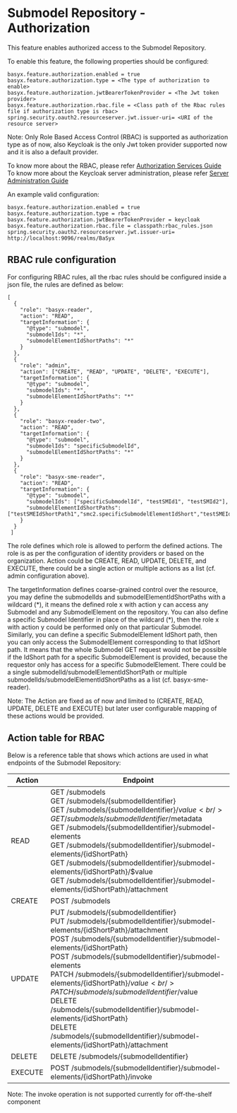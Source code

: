 # Submodel Repository - Authorization
This feature enables authorized access to the Submodel Repository.

To enable this feature, the following properties should be configured:

```
basyx.feature.authorization.enabled = true
basyx.feature.authorization.type = <The type of authorization to enable>
basyx.feature.authorization.jwtBearerTokenProvider = <The Jwt token provider>
basyx.feature.authorization.rbac.file = <Class path of the Rbac rules file if authorization type is rbac>
spring.security.oauth2.resourceserver.jwt.issuer-uri= <URI of the resource server>
```

Note: Only Role Based Access Control (RBAC) is supported as authorization type as of now, also Keycloak is the only Jwt token provider supported now and it is also a default provider. 

To know more about the RBAC, please refer [Authorization Services Guide](https://www.keycloak.org/docs/latest/authorization_services/index.html)
To know more about the Keycloak server administration, please refer [Server Administration Guide](https://www.keycloak.org/docs/latest/server_admin/#keycloak-features-and-concepts)

An example valid configuration:

```
basyx.feature.authorization.enabled = true
basyx.feature.authorization.type = rbac
basyx.feature.authorization.jwtBearerTokenProvider = keycloak
basyx.feature.authorization.rbac.file = classpath:rbac_rules.json
spring.security.oauth2.resourceserver.jwt.issuer-uri= http://localhost:9096/realms/BaSyx
```

## RBAC rule configuration

For configuring RBAC rules, all the rbac rules should be configured inside a json file, the rules are defined as below:

```
[
  {
    "role": "basyx-reader",
    "action": "READ",
    "targetInformation": {
      "@type": "submodel",
      "submodelIds": "*",
      "submodelElementIdShortPaths": "*"
    }
  },
  {
    "role": "admin",
    "action": ["CREATE", "READ", "UPDATE", "DELETE", "EXECUTE"],
    "targetInformation": {
      "@type": "submodel",
      "submodelIds": "*",
      "submodelElementIdShortPaths": "*"
    }
  },
  {
    "role": "basyx-reader-two",
    "action": "READ",
    "targetInformation": {
      "@type": "submodel",
      "submodelIds": "specificSubmodelId",
      "submodelElementIdShortPaths": "*"
    }
  },
  {
    "role": "basyx-sme-reader",
    "action": "READ",
    "targetInformation": {
      "@type": "submodel",
      "submodelIds": ["specificSubmodelId", "testSMId1", "testSMId2"],
      "submodelElementIdShortPaths": ["testSMEIdShortPath1","smc2.specificSubmodelElementIdShort","testSMEIdShortPath2"]
    }
  }
 ]
```

The role defines which role is allowed to perform the defined actions. The role is as per the configuration of identity providers or based on the organization. Action could be CREATE, READ, UPDATE, DELETE, and EXECUTE, there could be a single action or multiple actions as a list (cf. admin configuration above).

The targetInformation defines coarse-grained control over the resource, you may define the submodelIds and submodelElementIdShortPaths with a wildcard (\*), it means the defined role x with action y can access any Submodel and any SubmodelElement on the repository. You can also define a specific Submodel Identifier in place of the wildcard (\*), then the role x with action y could be performed only on that particular Submodel. Similarly, you can define a specific SubmodelElement IdShort path, then you can only access the SubmodelElement corresponding to that IdShort path. It means that the whole Submodel GET request would not be possible if the IdShort path for a specific SubmodelElement is provided, because the requestor only has access for a specific SubmodelElement.
There could be a single submodelId/submodelElementIdShortPath or multiple submodelIds/submodelElementIdShortPaths as a list (cf. basyx-sme-reader).

Note: The Action are fixed as of now and limited to (CREATE, READ, UPDATE, DELETE and EXECUTE) but later user configurable mapping of these actions would be provided.

## Action table for RBAC

Below is a reference table that shows which actions are used in what endpoints of the Submodel Repository:

| Action  | Endpoint                                                                                                                                                                                                            |
|---------|---------------------------------------------------------------------------------------------------------------------------------------------------------------------------------------------------------------------|
| READ    | GET /submodels <br /> GET /submodels/{submodelIdentifier} <br /> GET /submodels/{submodelIdentifier}/$value <br /> GET /submodels/{submodelIdentifier}/$metadata <br /> GET /submodels/{submodelIdentifier}/submodel-elements <br /> GET /submodels/{submodelIdentifier}/submodel-elements/{idShortPath} <br /> GET /submodels/{submodelIdentifier}/submodel-elements/{idShortPath}/$value <br /> GET /submodels/{submodelIdentifier}/submodel-elements/{idShortPath}/attachment  |
| CREATE  | POST /submodels <br />                                                                                                                                                                                                   |
| UPDATE  | PUT /submodels/{submodelIdentifier} <br /> PUT /submodels/{submodelIdentifier}/submodel-elements/{idShortPath}/attachment <br /> POST /submodels/{submodelIdentifier}/submodel-elements/{idShortPath} <br /> POST /submodels/{submodelIdentifier}/submodel-elements <br />  PATCH /submodels/{submodelIdentifier}/submodel-elements/{idShortPath}/$value <br /> PATCH /submodels/{submodelIdentifier}/$value <br /> DELETE /submodels/{submodelIdentifier}/submodel-elements/{idShortPath} <br /> DELETE /submodels/{submodelIdentifier}/submodel-elements/{idShortPath}/attachment |
| DELETE  | DELETE /submodels/{submodelIdentifier}  |
| EXECUTE | POST /submodels/{submodelIdentifier}/submodel-elements/{idShortPath}/invoke <br />                                                                                                                                                                                                                |

Note: The invoke operation is not supported currently for off-the-shelf component


